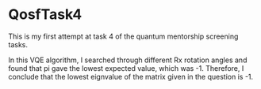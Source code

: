 # QosfTask4

This is my first attempt at task 4 of the quantum mentorship screening tasks. 

In this VQE algorithm, I searched through different Rx rotation angles and found that pi gave the lowest expected value, which was -1. Therefore, I conclude that the lowest eignvalue of the matrix given in the question is -1.
